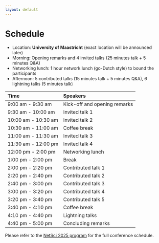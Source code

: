 ```yaml
---
layout: default
---
```


# Schedule
- Location: **University of Maastricht** (exact location will be announced later)
- Morning: Opening remarks and 4 invited talks (25 minutes talk + 5 minutes Q&A)
- Networking lunch: 1 hour network lunch (go-Dutch style) to bound the participants
- Afternoon: 5 contributed talks (15 minutes talk + 5 minutes Q&A), 6 lightning talks (5 minutes talk)

| Time      | Speakers |
|:----------- |:----------- |
| 9:00 am - 9:30 am | Kick-off and opening remarks |
| 9:30 am - 10:00 am   | Invited talk 1 |
| 10:00 am - 10:30 am  | Invited talk 2 |
| 10:30 am - 11:00 am  | Coffee break |
| 11:00 am - 11:30 am  | Invited talk 3 |
| 11:30 am - 12:00 pm  | Invited talk 4 |
| 12:00 pm - 2:00 pm   | Networking lunch | 
| 1:00 pm - 2:00 pm   | Break |
| 2:00 pm - 2:20 pm   | Contributed talk 1 |
| 2:20 pm - 2:40 pm   | Contributed talk 2 |
| 2:40 pm - 3:00 pm   | Contributed talk 3 |
| 3:00 pm - 3:20 pm   | Contributed talk 4 |
| 3:20 pm - 3:40 pm   | Contributed talk 5 |
| 3:40 pm - 4:10 pm   | Coffee break |
| 4:10 pm - 4:40 pm   | Lightning talks |
| 4:40 pm - 5:00 pm   | Concluding remarks |

Please refer to the [NetSci 2025 program](https://netsci2025.github.io/) for the full conference schedule. 

